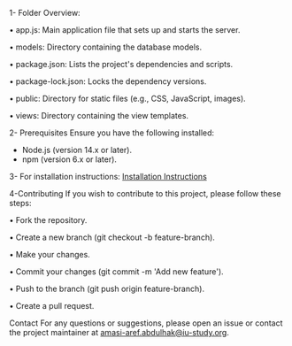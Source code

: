 1- Folder Overview:

• app.js: Main application file that sets up and starts the server.

• models: Directory containing the database models.

• package.json: Lists the project's dependencies and scripts.

• package-lock.json: Locks the dependency versions.

• public: Directory for static files (e.g., CSS, JavaScript, images).

• views: Directory containing the view templates.



2- Prerequisites
Ensure you have the following installed:
- Node.js (version 14.x or later).
- npm (version 6.x or later).
  
3- For installation instructions:
[Installation Instructions](./installation_instructions.pdf)


4-Contributing
If you wish to contribute to this project, please follow these steps:

• Fork the repository.

• Create a new branch (git checkout -b feature-branch).

• Make your changes.

• Commit your changes (git commit -m 'Add new feature').

• Push to the branch (git push origin feature-branch).

• Create a pull request.

Contact
For any questions or suggestions, please open an issue or contact the project maintainer at
amasi-aref.abdulhak@iu-study.org.

